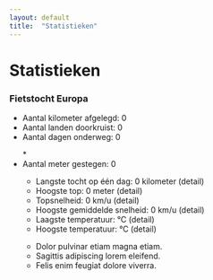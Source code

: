 ```yaml
---
layout: default
title:  "Statistieken"
---
```


# Statistieken

### Fietstocht Europa

* <i class="fa fa-road"></i> Aantal kilometer afgelegd: 0
* <i class="fa fa-globe"></i> Aantal landen doorkruist: 0
* <i class="fa fa-forward"></i> Aantal dagen onderweg: 0
<ul class="alt">
* <li><i class="fa fa-rocket"></i> Aantal meter gestegen: 0</li>

* <i class="fa fa-plus"></i> Langste tocht op één dag: 0 kilometer (detail)
* <i class="fa fa-plus-circle"></i> Hoogste top: 0 meter (detail)
* <i class="fa fa-cogs"></i> Topsnelheid: 0 km/u (detail)
* <i class="fa fa-cog"></i> Hoogste gemiddelde snelheid: 0 km/u (detail)
* <i class="fa fa-cloud"></i> Laagste temperatuur: °C (detail)
* <i class="fa fa-sun-o"></i> Hoogste temperatuur: °C (detail)

<ul class="alt">
						<li>Dolor pulvinar etiam magna etiam.</li>
						<li>Sagittis adipiscing lorem eleifend.</li>
						<li>Felis enim feugiat dolore viverra.</li>
					</ul>

